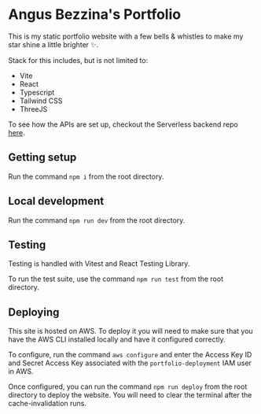 # Angus Bezzina's Portfolio

This is my static portfolio website with a few bells & whistles to make my star shine a little brighter ✨.

Stack for this includes, but is not limited to:

- Vite
- React
- Typescript
- Tailwind CSS
- ThreeJS

To see how the APIs are set up, checkout the Serverless backend repo [here](https://github.com/angusbezzina/portfolio-vite-backend).

## Getting setup

Run the command `npm i` from the root directory.

## Local development

Run the command `npm run dev` from the root directory.

## Testing

Testing is handled with Vitest and React Testing Library.

To run the test suite, use the command `npm run test` from the root directory.

## Deploying

This site is hosted on AWS. To deploy it you will need to make sure that you have the AWS CLI installed locally and have it configured correctly.

To configure, run the command `aws configure` and enter the Access Key ID and Secret Access Key associated with the `portfolio-deployment` IAM user in AWS.

Once configured, you can run the command `npm run deploy` from the root directory to deploy the website. You will need to clear the terminal after the cache-invalidation runs.
